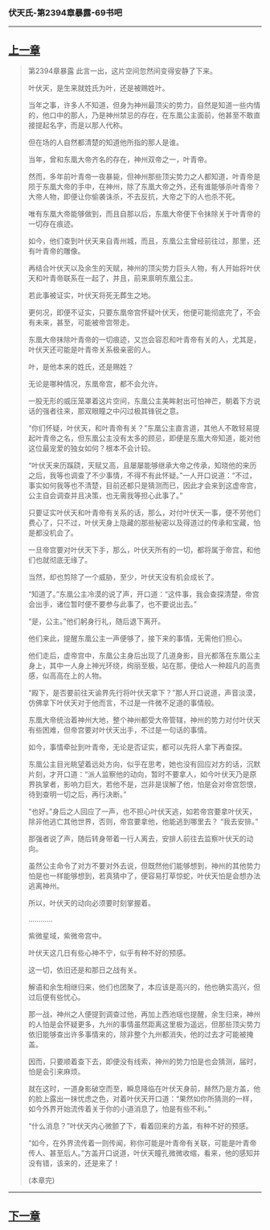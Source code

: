 ### 伏天氏-第2394章暴露-69书吧

--------
[上一章](./c50d21ccb69324ce14d74b4c8e8ae663.md)
--------


>
>
>
>第2394章暴露
>此言一出，这片空间忽然间变得安静了下来。
>
>叶伏天，是生来就姓氏为叶，还是被赐姓叶。
>
>当年之事，许多人不知道，但身为神州最顶尖的势力，自然是知道一些内情的，他口中的那人，乃是神州禁忌的存在，在东凰公主面前，他甚至不敢直接提起名字，而是以那人代称。
>
>但在场的人自然都清楚的知道他所指的那人是谁。
>
>当年，曾和东凰大帝齐名的存在，神州双帝之一，叶青帝。
>
>然而，多年前叶青帝一夜暴毙，但神州那些顶尖势力之人都知道，叶青帝是陨于东凰大帝的手中，在神州，除了东凰大帝之外，还有谁能够杀叶青帝？
>大帝人物，即便让你偷袭诛杀，不去反抗，大帝之下的人也杀不死。
>
>唯有东凰大帝能够做到，而且自那以后，东凰大帝便下令抹除关于叶青帝的一切存在痕迹。
>
>如今，他们查到叶伏天来自青州城，而且，东凰公主曾经前往过，那里，还有叶青帝的雕像。
>
>再结合叶伏天以及余生的天赋，神州的顶尖势力巨头人物，有人开始将叶伏天和叶青帝联系在一起了，并且，前来禀明东凰公主。
>
>若此事被证实，叶伏天将死无葬生之地。
>
>更何况，即便不证实，只要东凰帝宫怀疑叶伏天，他便可能彻底完了，不会有未来，甚至，可能被帝宫带走。
>
>东凰大帝抹除叶青帝的一切痕迹，又岂会容忍和叶青帝有关的人，尤其是，叶伏天还可能是叶青帝关系极亲密的人。
>
>叶，是他本来的姓氏，还是赐姓？
>
>无论是哪种情况，东凰帝宫，都不会允许。
>
>一股无形的威压笼罩着这片空间，东凰公主美眸射出可怕神芒，朝着下方说话的强者往来，那双眼瞳之中闪过极其锋锐之意。
>
>“你们怀疑，叶伏天，和叶青帝有关？”东凰公主直言道，其他人不敢轻易提起叶青帝之名，但东凰公主没有太多的顾忌，即便是东凰大帝知道，能对他这位最宠爱的独女如何？根本不会计较。
>
>“叶伏天来历蹊跷，天赋又高，且屡屡能够继承大帝之传承，知晓他的来历之后，我等也调查了不少事情，不得不有此怀疑。”一人开口说道：“不过，事实如何我等也不清楚，目前还都只是猜测而已，因此才会来到这虚帝宫，公主自会调查并且决策，也无需我等担心此事了。”
>
>只要证实叶伏天和叶青帝有关系的话，那么，对付叶伏天一事，便不劳他们费心了，只不过，叶伏天身上隐藏的那些秘密以及得道过的传承和宝藏，怕是都没机会了。
>
>一旦帝宫要对叶伏天下手，那么，叶伏天所有的一切，都将属于帝宫，和他们也就彻底无缘了。
>
>当然，却也剪除了一个威胁，至少，叶伏天没有机会成长了。
>
>“知道了。”东凰公主冷漠的说了声，开口道：“这件事，我会查探清楚，帝宫会出手，诸位暂时便不要参与此事了，也不要说出去。”
>
>“是，公主。”他们躬身行礼，随后退下离开。
>
>他们来此，提醒东凰公主一声便够了，接下来的事情，无需他们担心。
>
>他们走后，虚帝宫中，东凰公主身后出现了几道身影，目光都落在东凰公主身上，其中一人身上神光环绕，绚丽至极，站在那，便给人一种超凡的高贵感，似高高在上的人物。
>
>“殿下，是否要前往天谕界先行将叶伏天拿下？”那人开口说道，声音淡漠，仿佛拿下叶伏天对于他而言，不过是一件微不足道的事情般。
>
>东凰大帝统治着神州大地，整个神州都受大帝管辖，神州的势力对付叶伏天有些困难，但帝宫要对叶伏天出手，不过是一句话的事情。
>
>如今，事情牵扯到叶青帝，无论是否证实，都可以先将人拿下再查探。
>
>东凰公主目光眺望着远处方向，似乎在思考，她也没有回应对方的话，沉默片刻，才开口道：“派人监察他的动向，暂时不要拿人，如今叶伏天乃是原界执掌者，影响力巨大，若他不是，岂非是误解了他，怕是会对帝宫怨恨，待到查明一切之后，再行决断。”
>
>“也好。”身后之人回应了一声，也不担心叶伏天逃，如若帝宫要拿叶伏天，除非他逃亡其他世界，否则，帝宫要拿他，他能逃到哪里去？
>“我去安排。”
>
>那强者说了声，随后转身带着一行人离去，安排人前往去监察叶伏天的动向。
>
>虽然公主命令了对方不要对外去说，但既然他们能够想到，神州的其他势力怕是也一样能够想到，若真猜中了，便容易打草惊蛇，叶伏天怕是会想办法逃离神州。
>
>所以，叶伏天的动向必须要时刻掌握着。
>
>…………
>
>紫微星域，紫微帝宫中。
>
>叶伏天这几日有些心神不宁，似乎有种不好的预感。
>
>这一切，依旧还是和那日之战有关。
>
>解语和余生相继归来，他们也团聚了，本应该是高兴的，他也确实高兴，但过后便有些忧心。
>
>那一战，神州之人便提到调查过他，再加上西池瑶也提醒，余生归来，神州的人怕是会怀疑更多，九州的事情虽然距离这里极为遥远，但那些顶尖势力依旧能够查出许多事情来的，除非整个九州都消失，他的过去才可能被掩盖。
>
>因而，只要顺着查下去，即便没有线索，神州的势力怕是也会猜测，届时，怕是会引来麻烦。
>
>就在这时，一道身影破空而至，瞬息降临在叶伏天身前，赫然乃是方盖，他的脸上露出一抹忧虑之色，对着叶伏天开口道：“果然如你所猜测的一样，如今外界开始流传着关于你的小道消息了，怕是有些不利。”
>
>“什么消息？”叶伏天内心微颤了下，看着回来的方盖，有种不好的预感。
>
>“如今，在外界流传着一则传闻，称你可能是叶青帝有关联，可能是叶青帝传人、甚至后人。”方盖开口说道，叶伏天瞳孔微微收缩，看来，他的感知并没有错，该来的，还是来了！
>
>(本章完)
>
>

--------
[下一章](./d91d462112d3e8616014630be5bdaf09.md)
--------
